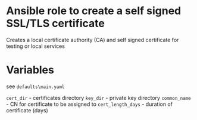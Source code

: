 # Ansible role to create a self signed SSL/TLS certificate

Creates a local certificate authority (CA) and self signed certificate
for testing or local services

# Variables

see `defaults\main.yaml`

`cert_dir` - certificates directory
`key_dir` - private key directory
`common_name` - CN for certificate to be assigned to
`cert_length_days` - duration of certificate (days)